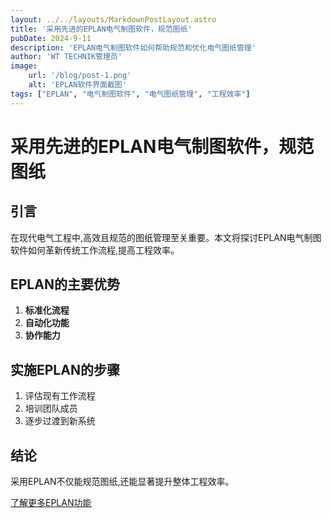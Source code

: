```yaml
---
layout: ../../layouts/MarkdownPostLayout.astro
title: '采用先进的EPLAN电气制图软件，规范图纸'
pubDate: 2024-9-11
description: 'EPLAN电气制图软件如何帮助规范和优化电气图纸管理'
author: 'WT TECHNIK管理员'
image:
    url: '/blog/post-1.png'
    alt: 'EPLAN软件界面截图'
tags: ["EPLAN", "电气制图软件", "电气图纸管理", "工程效率"]
---
```


# 采用先进的EPLAN电气制图软件，规范图纸



## 引言

在现代电气工程中,高效且规范的图纸管理至关重要。本文将探讨EPLAN电气制图软件如何革新传统工作流程,提高工程效率。

## EPLAN的主要优势

1. **标准化流程**
2. **自动化功能**
3. **协作能力**

## 实施EPLAN的步骤

1. 评估现有工作流程
2. 培训团队成员
3. 逐步过渡到新系统

## 结论

采用EPLAN不仅能规范图纸,还能显著提升整体工程效率。

[了解更多EPLAN功能](https://www.eplan.com.cn/)